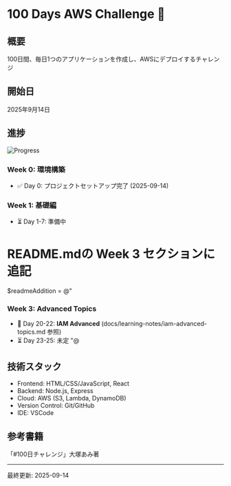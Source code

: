 ﻿# 100 Days AWS Challenge 🚀

## 概要
100日間、毎日1つのアプリケーションを作成し、AWSにデプロイするチャレンジ

## 開始日
2025年9月14日

## 進捗
![Progress](https://img.shields.io/badge/Progress-0%2F100-blue)

### Week 0: 環境構築
- ✅ Day 0: プロジェクトセットアップ完了 (2025-09-14)

### Week 1: 基礎編
- ⏳ Day 1-7: 準備中


# README.mdの Week 3 セクションに追記
$readmeAddition = @"

### Week 3: Advanced Topics
- 📌 Day 20-22: **IAM Advanced** (docs/learning-notes/iam-advanced-topics.md 参照)
- ⏳ Day 23-25: 未定
"@
## 技術スタック
- Frontend: HTML/CSS/JavaScript, React
- Backend: Node.js, Express
- Cloud: AWS (S3, Lambda, DynamoDB)
- Version Control: Git/GitHub
- IDE: VSCode

## 参考書籍
「#100日チャレンジ」大塚あみ著

---
最終更新: 2025-09-14

